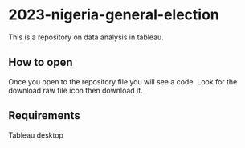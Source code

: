# 2023-nigeria-general-election
This is a repository on data analysis in tableau.
## How to open
Once you open to the repository file you will see a code. Look for the download raw file icon then download it.
## Requirements
Tableau desktop
